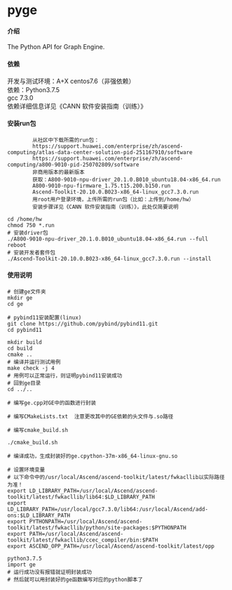 # pyge

#### 介绍
The Python API for Graph Engine.

#### 依赖
开发与测试环境：A+X centos7.6（非强依赖）<br>
依赖：Python3.7.5<br>
      gcc 7.3.0<br>
依赖详细信息详见《CANN 软件安装指南（训练）》

#### 安装run包
            从社区中下载所需的run包：
            https://support.huawei.com/enterprise/zh/ascend-computing/atlas-data-center-solution-pid-251167910/software
            https://support.huawei.com/enterprise/zh/ascend-computing/a800-9010-pid-250702809/software
            非商用版本的最新版本
            获取：A800-9010-npu-driver_20.1.0.B010_ubuntu18.04-x86_64.run
            A800-9010-npu-firmware_1.75.t15.200.b150.run
            Ascend-Toolkit-20.10.0.B023-x86_64-linux_gcc7.3.0.run
            用root用户登录环境，上传所需的run包（比如：上传到/home/hw）
            安装步骤详见《CANN 软件安装指南（训练）》，此处仅简要说明
```
cd /home/hw
chmod 750 *.run
# 安装driver包
./A800-9010-npu-driver_20.1.0.B010_ubuntu18.04-x86_64.run --full
reboot
# 安装开发者套件包
./Ascend-Toolkit-20.10.0.B023-x86_64-linux_gcc7.3.0.run --install
```

#### 使用说明
```
# 创建ge文件夹
mkdir ge
cd ge

# pybind11安装配置(linux)
git clone https://github.com/pybind/pybind11.git
cd pybind11

mkdir build
cd build
cmake ..
# 编译并运行测试用例
make check -j 4
# 用例可以正常运行，则证明pybind11安装成功
# 回到ge目录
cd ../..

# 编写ge.cpp对GE中的函数进行封装

# 编写CMakeLists.txt  注意更改其中的GE依赖的头文件与.so路径

# 编写cmake_build.sh

./cmake_build.sh

# 编译成功，生成封装好的ge.cpython-37m-x86_64-linux-gnu.so

# 设置环境变量
# 以下命令中的/usr/local/Ascend/ascend-toolkit/latest/fwkacllib以实际路径为准！
export LD_LIBRARY_PATH=/usr/local/Ascend/ascend-toolkit/latest/fwkacllib/lib64:$LD_LIBRARY_PATH
export LD_LIBRARY_PATH=/usr/local/gcc7.3.0/lib64:/usr/local/Ascend/add-ons:$LD_LIBRARY_PATH
export PYTHONPATH=/usr/local/Ascend/ascend-toolkit/latest/fwkacllib/python/site-packages:$PYTHONPATH
export PATH=/usr/local/Ascend/ascend-toolkit/latest/fwkacllib/ccec_compiler/bin:$PATH
export ASCEND_OPP_PATH=/usr/local/Ascend/ascend-toolkit/latest/opp

python3.7.5
import ge
# 运行成功没有报错就证明封装成功
# 然后就可以用封装好的ge函数编写对应的python脚本了
```
